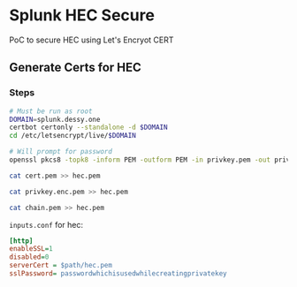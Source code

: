 # Splunk HEC Secure

PoC to secure HEC using Let's Encryot CERT

## Generate Certs for HEC

### Steps

```bash
# Must be run as root
DOMAIN=splunk.dessy.one
certbot certonly --standalone -d $DOMAIN
cd /etc/letsencrypt/live/$DOMAIN

# Will prompt for password
openssl pkcs8 -topk8 -inform PEM -outform PEM -in privkey.pem -out privkey.enc.pem

cat cert.pem >> hec.pem

cat privkey.enc.pem >> hec.pem

cat chain.pem >> hec.pem

```

`inputs.conf` for hec:

```ini
[http]
enableSSL=1
disabled=0
serverCert = $path/hec.pem
sslPassword= passwordwhichisusedwhilecreatingprivatekey
```
